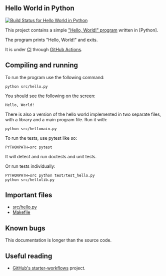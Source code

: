 Hello World in Python
---------------------

[![Build Status for Hello World in Python][build-status]][build-log]

This project contains a simple ["Hello, World!" program] written in [Python].

The program prints "Hello, World!" and exits.

It is under [CI] through [GitHub Actions].


## Compiling and running

To run the program use the following command:

	python src/hello.py

You should see the following on the screen:

	Hello, World!

There is also a version of the hello world implemented
in two separate files, with a library and a main program file.
Run it with:

	python src/hellomain.py

To run the tests, use pytest like so:

	PYTHONPATH=src pytest

It will detect and run doctests and unit tests.

Or run tests individually:

	PYTHONPATH=src python test/test_hello.py
	python src/hellolib.py


## Important files

* [src/hello.py](src/hello.py)
* [Makefile](Makefile)


## Known bugs

This documentation is longer than the source code.


## Useful reading

* [GitHub's starter-workflows] project.


["Hello, World!" program]: https://en.wikipedia.org/wiki/%22Hello,_World!%22_program
[C]: https://en.wikipedia.org/wiki/C_(programming_language)
[make]: https://www.gnu.org/software/make/
[CI]: https://docs.github.com/en/actions/automating-builds-and-tests/about-continuous-integration
[GitHub Actions]: https://docs.github.com/en/actions

[build-log]:    https://github.com/rudymatela/hello-py/actions/workflows/build.yml
[build-status]: https://github.com/rudymatela/hello-py/actions/workflows/build.yml/badge.svg

[GitHub's starter-workflows]: https://github.com/actions/starter-workflows
